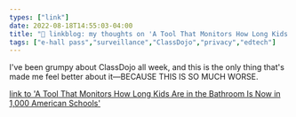 ```yaml
---
types: ["link"]
date: 2022-08-18T14:55:03-04:00
title: "🔗 linkblog: my thoughts on 'A Tool That Monitors How Long Kids Are in the Bathroom Is Now in 1,000 American Schools'"
tags: ["e-hall pass","surveillance","ClassDojo","privacy","edtech"]
---
```

I've been grumpy about ClassDojo all week, and this is the only thing that's made me feel better about it—BECAUSE THIS IS SO MUCH WORSE.
 

[link to 'A Tool That Monitors How Long Kids Are in the Bathroom Is Now in 1,000 American Schools'](https://www.vice.com/en/article/dy73n7/ehallpass-1000-thousand-schools-monitor-bathroom)

